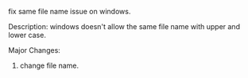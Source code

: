 fix same file name issue on windows.

Description:
windows doesn't allow the same file name with upper and 
lower case.

Major Changes:
1. change file name.
